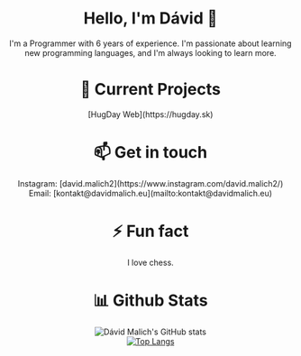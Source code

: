 <div align="center">
  <h1> Hello, I'm Dávid 👋 </h1>
<p>I'm a Programmer with 6 years of experience. I'm passionate about learning new programming languages, and I'm always looking to learn more.</p>

  <h1>🔭 Current Projects</h1>
[HugDay Web](https://hugday.sk)

  <h1>📫 Get in touch</h1>
Instagram: [david.malich2](https://www.instagram.com/david.malich2/)<br>
Email: [kontakt@davidmalich.eu](mailto:kontakt@davidmalich.eu)

<h1>⚡ Fun fact</h1>
<p>I love chess.</p>

  <h1>📊 Github Stats</h1>

![Dávid Malich's GitHub stats](https://github-readme-stats.vercel.app/api?username=JesusChrist69&show_icons=true&count_private=true&hide_border=true&theme=radical)
  <br>
[![Top Langs](https://github-readme-stats.vercel.app/api/top-langs/?username=JesusChrist69)](https://github.com/JesusChrist69/github-readme-stats)
 </div>
